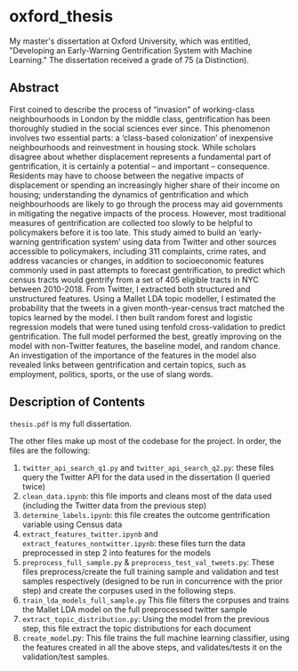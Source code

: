# oxford_thesis
My master's dissertation at Oxford University, which was entitled, "Developing an Early-Warning Gentrification System with Machine Learning." The dissertation received a grade of 75 (a Distinction). 

## Abstract 
First coined to describe the process of “invasion” of working-class neighbourhoods in London by the middle class, gentrification has been thoroughly studied in the social sciences ever since. This phenomenon involves two essential parts: a ‘class-based colonization’ of inexpensive neighbourhoods and reinvestment in housing stock. While scholars disagree about whether displacement represents a fundamental part of gentrification, it is certainly a potential – and important – consequence. Residents may have to choose between the negative impacts of displacement or spending an increasingly higher share of their income on housing; understanding the dynamics of gentrification and which neighbourhoods are likely to go through the process may aid governments in mitigating the negative impacts of the process. However, most traditional measures of gentrification are collected too slowly to be helpful to policymakers before it is too late. This study aimed to build an ‘early-warning gentrification system’ using data from Twitter and other sources accessible to policymakers, including 311 complaints, crime rates, and address vacancies or changes, in addition to socioeconomic features commonly used in past attempts to forecast gentrification, to predict which census tracts would gentrify from a set of 405 eligible tracts in NYC between 2010-2018. From Twitter, I extracted both structured and unstructured features. Using a Mallet LDA topic modeller, I estimated the probability that the tweets in a given month-year-census tract matched the topics learned by the model. I then built random forest and logistic regression models that were tuned using tenfold cross-validation to predict gentrification. The full model performed the best, greatly improving on the model with non-Twitter features, the baseline model, and random chance. An investigation of the importance of the features in the model also revealed links between gentrification and certain topics, such as employment, politics, sports, or the use of slang words.

## Description of Contents
`thesis.pdf` is my full dissertation.

The other files make up most of the codebase for the project. In order, the files are the following:
1. `twitter_api_search_q1.py` and `twitter_api_search_q2.py`: these files query the Twitter API for the data used in the dissertation (I queried twice)
2. `clean_data.ipynb`: this file imports and cleans most of the data used (including the Twitter data from the previous step)  
3. `determine_labels.ipynb`: this file creates the outcome gentrification variable using Census data
4. `extract_features_twitter.ipynb` and `extract_features_nontwitter.ipynb`: these files turn the data preprocessed in step 2 into features for the models
5. `preprocess_full_sample.py` & `preprocess_test_val_tweets.py`: These files preprocess/create the full training sample and validation and test samples respectively (designed to be run in concurrence with the prior step) and create the corpuses used in the following steps. 
6. `train_lda_models_full_sample.py` This file filters the corpuses and trains the Mallet LDA model on the full preprocessed twitter sample 
7. `extract_topic_distribution.py`: Using the model from the previous step, this file extract the topic distributions for each document
8. `create_model`.py: This file trains the full machine learning classifier, using the features created in all the above steps, and validates/tests it on the validation/test samples.  
